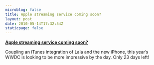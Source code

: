 ```yaml
---
microblog: false
title: Apple streaming service coming soon?
layout: post
date: 2010-05-14T17:32:54Z
staticpage: false
---
```


**[Apple streaming service coming
soon?](http://www.macsimumnews.com/index.php/archive/apple_to_debut_online_music_streaming_service_at_wwdc/)**

Coupling an iTunes integration of Lala and the new iPhone, this year’s
WWDC is looking to be more impressive by the day. Only 23 days left!

